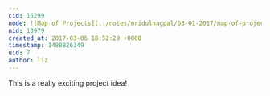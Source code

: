 ```yaml
---
cid: 16299
node: ![Map of Projects](../notes/mridulnagpal/03-01-2017/map-of-projects)
nid: 13979
created_at: 2017-03-06 18:52:29 +0000
timestamp: 1488826349
uid: 7
author: liz
---
```


This is a really exciting project idea!